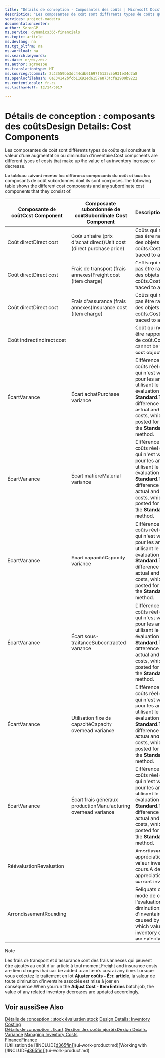 ```yaml
---
title: "Détails de conception - Composantes des coûts | Microsoft Docs"
description: "Les composantes de coût sont différents types de coûts qui constituent la valeur d'une augmentation ou diminution d'inventaire."
services: project-madeira
documentationcenter: 
author: SorenGP
ms.service: dynamics365-financials
ms.topic: article
ms.devlang: na
ms.tgt_pltfrm: na
ms.workload: na
ms.search.keywords: 
ms.date: 07/01/2017
ms.author: sgroespe
ms.translationtype: HT
ms.sourcegitcommit: 2c13559bb3dc44cdb61697f5135c5b931e34d2a8
ms.openlocfilehash: 0a134142bfcb11692ed6157e873fcfa2900b9222
ms.contentlocale: fr-ca
ms.lasthandoff: 12/14/2017

---
```

# <a name="design-details-cost-components"></a><span data-ttu-id="7e020-103">Détails de conception : composants des coûts</span><span class="sxs-lookup"><span data-stu-id="7e020-103">Design Details: Cost Components</span></span>
<span data-ttu-id="7e020-104">Les composantes de coût sont différents types de coûts qui constituent la valeur d'une augmentation ou diminution d'inventaire.</span><span class="sxs-lookup"><span data-stu-id="7e020-104">Cost components are different types of costs that make up the value of an inventory increase or decrease.</span></span>  

 <span data-ttu-id="7e020-105">Le tableau suivant montre les différents composants du coût et tous les composants de coût subordonnés dont ils sont composés.</span><span class="sxs-lookup"><span data-stu-id="7e020-105">The following table shows the different cost components and any subordinate cost components that they consist of.</span></span>  

|<span data-ttu-id="7e020-106">Composante de coût</span><span class="sxs-lookup"><span data-stu-id="7e020-106">Cost Component</span></span>|<span data-ttu-id="7e020-107">Composante subordonnée de coût</span><span class="sxs-lookup"><span data-stu-id="7e020-107">Subordinate Cost Component</span></span>|<span data-ttu-id="7e020-108">Description</span><span class="sxs-lookup"><span data-stu-id="7e020-108">Description</span></span>|  
|--------------------|--------------------------------|---------------------------------------|  
|<span data-ttu-id="7e020-109">Coût direct</span><span class="sxs-lookup"><span data-stu-id="7e020-109">Direct cost</span></span>|<span data-ttu-id="7e020-110">Coût unitaire (prix d'achat direct)</span><span class="sxs-lookup"><span data-stu-id="7e020-110">Unit cost (direct purchase price)</span></span>|<span data-ttu-id="7e020-111">Coûts qui ne peuvent pas être rapportés à des objets de coûts.</span><span class="sxs-lookup"><span data-stu-id="7e020-111">Cost that can be traced to a cost object.</span></span>|  
|<span data-ttu-id="7e020-112">Coût direct</span><span class="sxs-lookup"><span data-stu-id="7e020-112">Direct cost</span></span>|<span data-ttu-id="7e020-113">Frais de transport (frais annexes)</span><span class="sxs-lookup"><span data-stu-id="7e020-113">Freight cost (item charge)</span></span>|<span data-ttu-id="7e020-114">Coûts qui ne peuvent pas être rapportés à des objets de coûts.</span><span class="sxs-lookup"><span data-stu-id="7e020-114">Cost that can be traced to a cost object.</span></span>|  
|<span data-ttu-id="7e020-115">Coût direct</span><span class="sxs-lookup"><span data-stu-id="7e020-115">Direct cost</span></span>|<span data-ttu-id="7e020-116">Frais d'assurance (frais annexes)</span><span class="sxs-lookup"><span data-stu-id="7e020-116">Insurance cost (item charge)</span></span>|<span data-ttu-id="7e020-117">Coûts qui ne peuvent pas être rapportés à des objets de coûts.</span><span class="sxs-lookup"><span data-stu-id="7e020-117">Cost that can be traced to a cost object.</span></span>|  
|<span data-ttu-id="7e020-118">Coût indirect</span><span class="sxs-lookup"><span data-stu-id="7e020-118">Indirect cost</span></span>||<span data-ttu-id="7e020-119">Coût qui ne peut pas être rapporté à un objet de coût.</span><span class="sxs-lookup"><span data-stu-id="7e020-119">Cost that cannot be traced to a cost object.</span></span>|  
|<span data-ttu-id="7e020-120">Écart</span><span class="sxs-lookup"><span data-stu-id="7e020-120">Variance</span></span>|<span data-ttu-id="7e020-121">Écart achat</span><span class="sxs-lookup"><span data-stu-id="7e020-121">Purchase variance</span></span>|<span data-ttu-id="7e020-122">Différence entre les coûts réel et standard, qui n'est validée que pour les articles utilisant le mode évaluation stock **Standard**.</span><span class="sxs-lookup"><span data-stu-id="7e020-122">The difference between actual and standard costs, which is only posted for items using the **Standard** costing method.</span></span>|  
|<span data-ttu-id="7e020-123">Écart</span><span class="sxs-lookup"><span data-stu-id="7e020-123">Variance</span></span>|<span data-ttu-id="7e020-124">Écart matière</span><span class="sxs-lookup"><span data-stu-id="7e020-124">Material variance</span></span>|<span data-ttu-id="7e020-125">Différence entre les coûts réel et standard, qui n'est validée que pour les articles utilisant le mode évaluation stock **Standard**.</span><span class="sxs-lookup"><span data-stu-id="7e020-125">The difference between actual and standard costs, which is only posted for items using the **Standard** costing method.</span></span>|  
|<span data-ttu-id="7e020-126">Écart</span><span class="sxs-lookup"><span data-stu-id="7e020-126">Variance</span></span>|<span data-ttu-id="7e020-127">Écart capacité</span><span class="sxs-lookup"><span data-stu-id="7e020-127">Capacity variance</span></span>|<span data-ttu-id="7e020-128">Différence entre les coûts réel et standard, qui n'est validée que pour les articles utilisant le mode évaluation stock **Standard**.</span><span class="sxs-lookup"><span data-stu-id="7e020-128">The difference between actual and standard costs, which is only posted for items using the **Standard** costing method.</span></span>|  
|<span data-ttu-id="7e020-129">Écart</span><span class="sxs-lookup"><span data-stu-id="7e020-129">Variance</span></span>|<span data-ttu-id="7e020-130">Écart sous-traitance</span><span class="sxs-lookup"><span data-stu-id="7e020-130">Subcontracted variance</span></span>|<span data-ttu-id="7e020-131">Différence entre les coûts réel et standard, qui n'est validée que pour les articles utilisant le mode évaluation stock **Standard**.</span><span class="sxs-lookup"><span data-stu-id="7e020-131">The difference between actual and standard costs, which is only posted for items using the **Standard** costing method.</span></span>|  
|<span data-ttu-id="7e020-132">Écart</span><span class="sxs-lookup"><span data-stu-id="7e020-132">Variance</span></span>|<span data-ttu-id="7e020-133">Utilisation fixe de capacité</span><span class="sxs-lookup"><span data-stu-id="7e020-133">Capacity overhead variance</span></span>|<span data-ttu-id="7e020-134">Différence entre les coûts réel et standard, qui n'est validée que pour les articles utilisant le mode évaluation stock **Standard**.</span><span class="sxs-lookup"><span data-stu-id="7e020-134">The difference between actual and standard costs, which is only posted for items using the **Standard** costing method.</span></span>|  
|<span data-ttu-id="7e020-135">Écart</span><span class="sxs-lookup"><span data-stu-id="7e020-135">Variance</span></span>|<span data-ttu-id="7e020-136">Écart frais généraux production</span><span class="sxs-lookup"><span data-stu-id="7e020-136">Manufacturing overhead variance</span></span>|<span data-ttu-id="7e020-137">Différence entre les coûts réel et standard, qui n'est validée que pour les articles utilisant le mode évaluation stock **Standard**.</span><span class="sxs-lookup"><span data-stu-id="7e020-137">The difference between actual and standard costs, which is only posted for items using the **Standard** costing method.</span></span>|  
|<span data-ttu-id="7e020-138">Réévaluation</span><span class="sxs-lookup"><span data-stu-id="7e020-138">Revaluation</span></span>||<span data-ttu-id="7e020-139">Amortissement ou appréciation de la valeur inventaire en cours.</span><span class="sxs-lookup"><span data-stu-id="7e020-139">A depreciation or appreciation of the current inventory value.</span></span>|  
|<span data-ttu-id="7e020-140">Arrondissement</span><span class="sxs-lookup"><span data-stu-id="7e020-140">Rounding</span></span>||<span data-ttu-id="7e020-141">Reliquats créés par le mode de calcul de l'évaluation des diminutions d'inventaire.</span><span class="sxs-lookup"><span data-stu-id="7e020-141">Residuals caused by the way in which valuation of inventory decreases are calculated.</span></span>|  

> [!NOTE]  
>  <span data-ttu-id="7e020-142">Les frais de transport et d'assurance sont des frais annexes qui peuvent être ajoutés au coût d'un article à tout moment.</span><span class="sxs-lookup"><span data-stu-id="7e020-142">Freight and insurance costs are item charges that can be added to an item’s cost at any time.</span></span> <span data-ttu-id="7e020-143">Lorsque vous exécutez le traitement en lot **Ajuster coûts - Écr. article**, la valeur de toute diminution d'inventaire associée est mise à jour en conséquence.</span><span class="sxs-lookup"><span data-stu-id="7e020-143">When you run the **Adjust Cost - Item Entries** batch job, the value of any related inventory decreases are updated accordingly.</span></span>  

## <a name="see-also"></a><span data-ttu-id="7e020-144">Voir aussi</span><span class="sxs-lookup"><span data-stu-id="7e020-144">See Also</span></span>  
 <span data-ttu-id="7e020-145">[Détails de conception : stock évaluation stock](design-details-inventory-costing.md) </span><span class="sxs-lookup"><span data-stu-id="7e020-145">[Design Details: Inventory Costing](design-details-inventory-costing.md) </span></span>  
 <span data-ttu-id="7e020-146">[Détails de conception : Ecart](design-details-variance.md) [Gestion des coûts ajustés](finance-manage-inventory-costs.md)</span><span class="sxs-lookup"><span data-stu-id="7e020-146">[Design Details: Variance](design-details-variance.md) [Managing Inventory Costs](finance-manage-inventory-costs.md)</span></span>  
 [<span data-ttu-id="7e020-147">Finance</span><span class="sxs-lookup"><span data-stu-id="7e020-147">Finance</span></span>](finance.md)  
 <span data-ttu-id="7e020-148">[Utilisation de [!INCLUDE[d365fin](includes/d365fin_md.md)]](ui-work-product.md)</span><span class="sxs-lookup"><span data-stu-id="7e020-148">[Working with [!INCLUDE[d365fin](includes/d365fin_md.md)]](ui-work-product.md)</span></span>  

